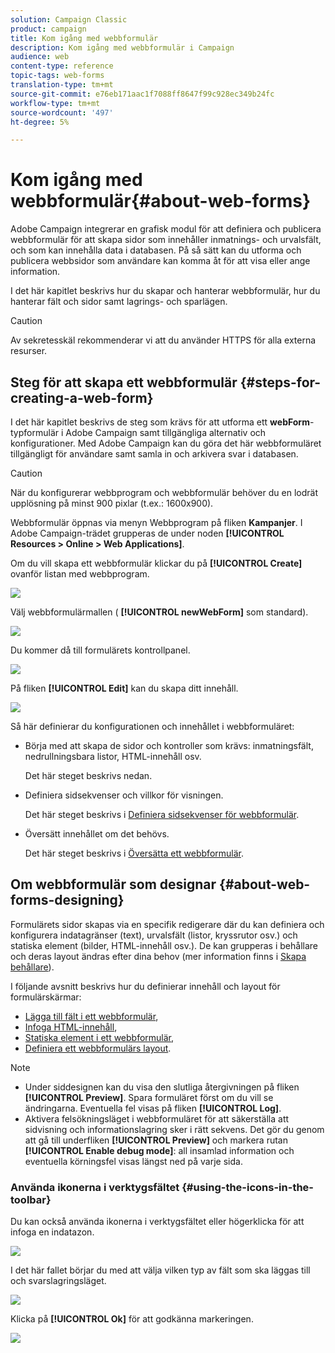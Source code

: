 ```yaml
---
solution: Campaign Classic
product: campaign
title: Kom igång med webbformulär
description: Kom igång med webbformulär i Campaign
audience: web
content-type: reference
topic-tags: web-forms
translation-type: tm+mt
source-git-commit: e76eb171aac1f7088ff8647f99c928ec349b24fc
workflow-type: tm+mt
source-wordcount: '497'
ht-degree: 5%

---
```



# Kom igång med webbformulär{#about-web-forms}

Adobe Campaign integrerar en grafisk modul för att definiera och publicera webbformulär för att skapa sidor som innehåller inmatnings- och urvalsfält, och som kan innehålla data i databasen. På så sätt kan du utforma och publicera webbsidor som användare kan komma åt för att visa eller ange information.

I det här kapitlet beskrivs hur du skapar och hanterar webbformulär, hur du hanterar fält och sidor samt lagrings- och sparlägen.

>[!CAUTION]
>
>Av sekretesskäl rekommenderar vi att du använder HTTPS för alla externa resurser.

## Steg för att skapa ett webbformulär {#steps-for-creating-a-web-form}

I det här kapitlet beskrivs de steg som krävs för att utforma ett **webForm**-typformulär i Adobe Campaign samt tillgängliga alternativ och konfigurationer. Med Adobe Campaign kan du göra det här webbformuläret tillgängligt för användare samt samla in och arkivera svar i databasen.

>[!CAUTION]
>
>När du konfigurerar webbprogram och webbformulär behöver du en lodrät upplösning på minst 900 pixlar (t.ex.: 1600x900).

Webbformulär öppnas via menyn Webbprogram på fliken **Kampanjer**. I Adobe Campaign-trädet grupperas de under noden **[!UICONTROL Resources > Online > Web Applications]**.

Om du vill skapa ett webbformulär klickar du på **[!UICONTROL Create]** ovanför listan med webbprogram.

![](assets/webapp_create_new.png)

Välj webbformulärmallen ( **[!UICONTROL newWebForm]** som standard).

![](assets/s_ncs_admin_survey_select_template.png)

Du kommer då till formulärets kontrollpanel.

![](assets/webapp_empty_dashboard.png)

På fliken **[!UICONTROL Edit]** kan du skapa ditt innehåll.

![](assets/webapp_edit_tab.png)

Så här definierar du konfigurationen och innehållet i webbformuläret:

* Börja med att skapa de sidor och kontroller som krävs: inmatningsfält, nedrullningsbara listor, HTML-innehåll osv.

   Det här steget beskrivs nedan.

* Definiera sidsekvenser och villkor för visningen.

   Det här steget beskrivs i [Definiera sidsekvenser för webbformulär](../../web/using/defining-web-forms-page-sequencing.md).

* Översätt innehållet om det behövs.

   Det här steget beskrivs i [Översätta ett webbformulär](../../web/using/translating-a-web-form.md).

## Om webbformulär som designar {#about-web-forms-designing}

Formulärets sidor skapas via en specifik redigerare där du kan definiera och konfigurera indatagränser (text), urvalsfält (listor, kryssrutor osv.) och statiska element (bilder, HTML-innehåll osv.). De kan grupperas i behållare och deras layout ändras efter dina behov (mer information finns i [Skapa behållare](../../web/using/defining-web-forms-layout.md#creating-containers)).

I följande avsnitt beskrivs hur du definierar innehåll och layout för formulärskärmar:

* [Lägga till fält i ett webbformulär](../../web/using/adding-fields-to-a-web-form.md),
* [Infoga HTML-innehåll](../../web/using/static-elements-in-a-web-form.md#inserting-html-content),
* [Statiska element i ett webbformulär](../../web/using/static-elements-in-a-web-form.md),
* [Definiera ett webbformulärs layout](../../web/using/defining-web-forms-layout.md).

>[!NOTE]
>
>* Under siddesignen kan du visa den slutliga återgivningen på fliken **[!UICONTROL Preview]**. Spara formuläret först om du vill se ändringarna. Eventuella fel visas på fliken **[!UICONTROL Log]**.
>* Aktivera felsökningsläget i webbformuläret för att säkerställa att sidvisning och informationslagring sker i rätt sekvens. Det gör du genom att gå till underfliken **[!UICONTROL Preview]** och markera rutan **[!UICONTROL Enable debug mode]**: all insamlad information och eventuella körningsfel visas längst ned på varje sida.
>



### Använda ikonerna i verktygsfältet {#using-the-icons-in-the-toolbar}

Du kan också använda ikonerna i verktygsfältet eller högerklicka för att infoga en indatazon.

![](assets/s_ncs_admin_webform_add_selection.png)

I det här fallet börjar du med att välja vilken typ av fält som ska läggas till och svarslagringsläget.

![](assets/s_ncs_admin_webform_select_storage.png)

Klicka på **[!UICONTROL Ok]** för att godkänna markeringen.

![](assets/s_ncs_admin_webform_confirm_storage.png)

